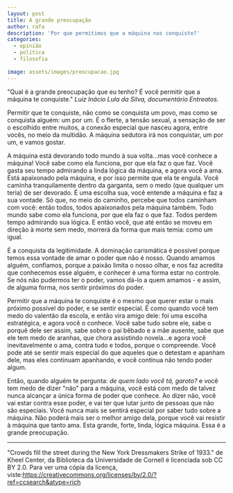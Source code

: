 ```yaml
---
layout: post
title: A grande preocupação
author: rafa
description: 'Por que permitimos que a máquina nos conquiste?'
categories:
  - opinião  
  - política
  - filosofia
  
image: assets/images/preocupacao.jpg
---
```


"Qual é a grande preocupação que eu tenho? É você permitir que a máquina te conquiste." _Luiz Inácio Lula da Silva, documentário Entreatos._ 

Permitir que te conquiste, não como se conquista um povo, mas como se conquista alguém: um por um. É o flerte, a tensão sexual, a sensação de ser o escolhido entre muitos, a conexão especial que nasceu agora, entre vocês, no meio da multidão. A máquina sedutora irá nos conquistar, um por um, e vamos gostar.

A máquina está devorando todo mundo à sua volta...mas você conhece a máquina! Você sabe como ela funciona, por que ela faz o que faz. Você gasta seu tempo admirando a linda lógica da máquina, e agora você a ama. Está apaixonado pela máquina, e por isso permite que ela te engula. Você caminha tranquilamente dentro da garganta, sem o medo (que qualquer um teria) de ser devorado. É uma escolha sua, você entende a máquina e faz a sua vontade. Só que, no meio do caminho, percebe que todos caminham com você: então todos, todos apaixonados pela máquina também. Todo mundo sabe como ela funciona, por que ela faz o que faz. Todos perdem tempo admirando sua lógica. E então você, que até então se moveu em direção à morte sem medo, morrerá da forma que mais temia: como um igual. 

É a conquista da legitimidade. A dominação carismática é possível porque temos essa vontade de amar o poder que não é nosso. Quando amamos alguém, confiamos, porque a paixão limita o nosso olhar, e nos faz acredita que conhecemos esse alguém, e conhecer é uma forma estar no controle. Se nós não pudermos ter o poder, vamos dá-lo a quem amamos - e assim, de alguma forma, nos sentir próximos do poder.

Permitir que a máquina te conquiste é o mesmo que querer estar o mais próximo possível do poder, e se sentir especial. É como quando você tem medo do valentão da escola, e então vira amigo dele: foi uma escolha estratégica, e agora você o conhece. Você sabe tudo sobre ele, sabe o porquê dele ser assim, sabe sobre o pai bêbado e a mãe ausente, sabe que ele tem medo de aranhas, que chora assistindo novela...e agora você inevitavelmente o ama, contra tudo e todos, porque o compreende. Você pode até se sentir mais especial do que aqueles que o detestam e apanham dele, mas eles continuam apanhando, e você continua não tendo poder algum.

Então, quando alguém te pergunta: _de quem lado você tá, garoto?_ e você tem medo de dizer "não" para a máquina, você está com medo de talvez nunca alcançar a única forma de poder que conhece. Ao dizer não, você vai estar contra esse poder, e vai ter que lutar junto de pessoas que não são especiais. Você nunca mais se sentirá especial por saber tudo sobre a máquina. Não poderá mais ser o melhor amigo dela, porque você vai resistir à máquina que tanto ama. Esta grande, forte, linda, lógica máquina. Essa é a grande preocupação.

---
"Crowds fill the street during the New York Dressmakers Strike of 1933." de Kheel Center, da Biblioteca da Universidade de Cornell é licenciada sob CC BY 2.0. Para ver uma cópia da licença, viste:https://creativecommons.org/licenses/by/2.0/?ref=ccsearch&atype=rich
